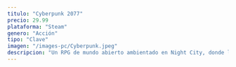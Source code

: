 ```yaml
---
titulo: "Cyberpunk 2077"
precio: 29.99
plataforma: "Steam"
genero: "Acción"
tipo: "Clave"
imagen: "/images-pc/Cyberpunk.jpeg"
descripcion: "Un RPG de mundo abierto ambientado en Night City, donde la tecnología y el caos conviven......."
---
```


